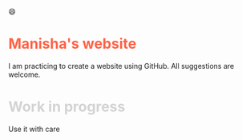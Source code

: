 
<html>
<p>&#128516;</p>
<h1 style="color:Tomato;"> Manisha's website </h1>

I am practicing to create a website using GitHub. All suggestions are welcome.


<body>
<h1 style="color:LightGrey;"> Work in progress </h1>

<p> Use it with care </p>



